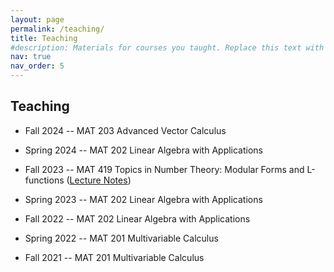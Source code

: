 ```yaml
---
layout: page
permalink: /teaching/
title: Teaching
#description: Materials for courses you taught. Replace this text with your description.
nav: true
nav_order: 5
---
```


## Teaching


* Fall 2024 -- MAT 203 Advanced Vector Calculus

* Spring 2024 -- MAT 202 Linear Algebra with Applications

* Fall 2023 -- MAT 419 Topics in Number Theory: Modular Forms and L-functions ([Lecture Notes](https://www.dropbox.com/scl/fi/yn7zlql2hjh3e5wcx236u/MAT-419.pdf?rlkey=jauabb5w7rhdptfsl0l94o6zj&st=mn047alx&dl=0))

* Spring 2023 -- MAT 202 Linear Algebra with Applications

* Fall 2022 -- MAT 202 Linear Algebra with Applications

* Spring 2022 -- MAT 201 Multivariable Calculus

* Fall 2021 -- MAT 201 Multivariable Calculus


